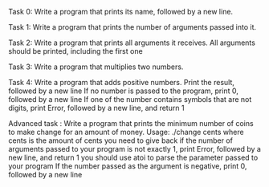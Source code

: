 Task 0: Write a program that prints its name, followed by a new line.

Task 1: Write a program that prints the number of arguments passed into it.

Task 2: Write a program that prints all arguments it receives.
	All arguments should be printed, including the first one

Task 3: Write a program that multiplies two numbers.

Task 4: Write a program that adds positive numbers.
	Print the result, followed by a new line
	If no number is passed to the program, print 0, followed by a new line
	If one of the number contains symbols that are not digits, print Error, followed by a new line, and return 1

Advanced task : Write a program that prints the minimum number of coins to make change for an amount of money.
		Usage: ./change cents
		where cents is the amount of cents you need to give back
		if the number of arguments passed to your program is not exactly 1, print Error, followed by a new line, and return 1
		you should use atoi to parse the parameter passed to your program
		If the number passed as the argument is negative, print 0, followed by a new line

